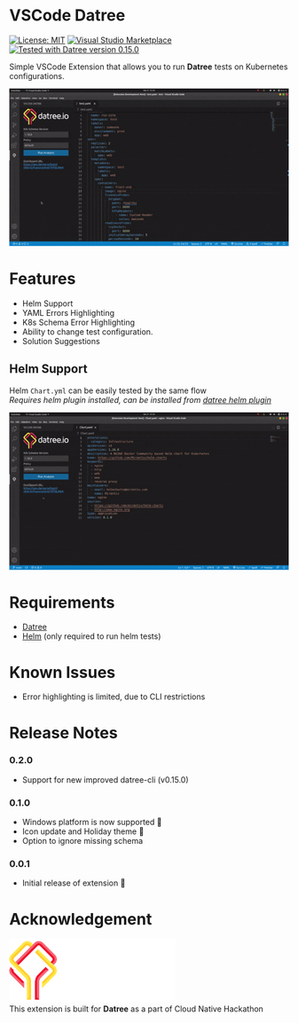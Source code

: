 # VSCode Datree

[![License: MIT](https://img.shields.io/badge/License-MIT-yellow.svg)](https://opensource.org/licenses/MIT)
[![Visual Studio Marketplace](https://vsmarketplacebadge.apphb.com/installs-short/suyashsonawane.vscode-datree.svg?style=flat-square)](https://marketplace.visualstudio.com/items?itemName=suyashsonawane.vscode-datree)
[![Tested with Datree version 0.15.0](https://img.shields.io/badge/Datree-0.15.0-green)](https://www.datree.io/)


Simple VSCode Extension that allows you to run **Datree** tests on Kubernetes configurations.

![Demo](media/head.gif)

# Features

- Helm Support
- YAML Errors Highlighting
- K8s Schema Error Highlighting
- Ability to change test configuration.
- Solution Suggestions

## Helm Support

Helm `Chart.yml` can be easily tested by the same flow <br/>
_Requires helm plugin installed, can be installed from [datree helm plugin](https://hub.datree.io/helm-plugin)_

![Helm](media/helm.gif)

# Requirements

- [Datree](https://www.datree.io/)
- [Helm](https://helm.sh/docs/intro/install/) (only required to run helm tests)

# Known Issues

- Error highlighting is limited, due to CLI restrictions

# Release Notes

### 0.2.0
- Support for new improved datree-cli (v0.15.0)
### 0.1.0
- Windows platform is now supported 💯 
- Icon update and Holiday theme 🎉
- Option to ignore missing schema
### 0.0.1
- Initial release of extension 🚀

# Acknowledgement

<img src="media/datree-logo.png" width="300px"> <br/>
This extension is built for **Datree** as a part of Cloud Native Hackathon
